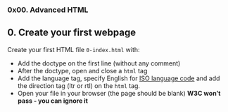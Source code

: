 ### 0x00. Advanced HTML


##  0. Create your first webpage

Create your first HTML file `0-index.html` with:

*  Add the doctype on the first line (without any comment)
*  After the doctype, open and close a `html` tag
*  Add the language tag, specify English for [ISO language code](https://intranet.alxswe.com/rltoken/xBn1Co-FmScJ9Fn8bi6pCQ) and add the direction tag (ltr or rtl) on the `html` tag.
*  Open your file in your browser (the page should be blank)
**W3C won’t pass - you can ignore it**